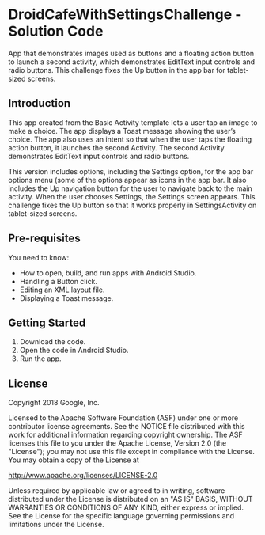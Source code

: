 DroidCafeWithSettingsChallenge - Solution Code
==============================================

App that demonstrates images used as buttons and a floating action button
to launch a second activity, which demonstrates EditText input controls
and radio buttons. This challenge fixes the Up button in the app bar
for tablet-sized screens.

Introduction
------------

This app created from the Basic Activity template lets a user tap an image
to make a choice. The app displays a Toast message showing the user’s choice.
The app also uses an intent so that when the user taps the floating
action button, it launches the second Activity. The second Activity
demonstrates EditText input controls and radio buttons.

This version includes options, including the Settings option,
for the app bar options menu (some of the options appear as icons in the
app bar. It also includes the Up navigation button for the user to navigate
back to the main activity. When the user chooses Settings, the Settings
screen appears. This challenge fixes the Up button so that it works
properly in SettingsActivity on tablet-sized screens.

Pre-requisites
--------------

You need to know:

- How to open, build, and run apps with Android Studio.
- Handling a Button click.
- Editing an XML layout file.
- Displaying a Toast message.

Getting Started
---------------

1. Download the code.
2. Open the code in Android Studio.
3. Run the app.


License
-------

Copyright 2018 Google, Inc.

Licensed to the Apache Software Foundation (ASF) under one or more contributor
license agreements.  See the NOTICE file distributed with this work for
additional information regarding copyright ownership.  The ASF licenses this
file to you under the Apache License, Version 2.0 (the "License"); you may not
use this file except in compliance with the License.  You may obtain a copy of
the License at

  http://www.apache.org/licenses/LICENSE-2.0

Unless required by applicable law or agreed to in writing, software
distributed under the License is distributed on an "AS IS" BASIS, WITHOUT
WARRANTIES OR CONDITIONS OF ANY KIND, either express or implied.  See the
License for the specific language governing permissions and limitations under
the License.
